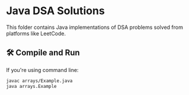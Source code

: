 # Java DSA Solutions

This folder contains Java implementations of DSA problems solved from platforms like LeetCode.

## 🛠️ Compile and Run

If you're using command line:

```bash
javac arrays/Example.java
java arrays.Example
